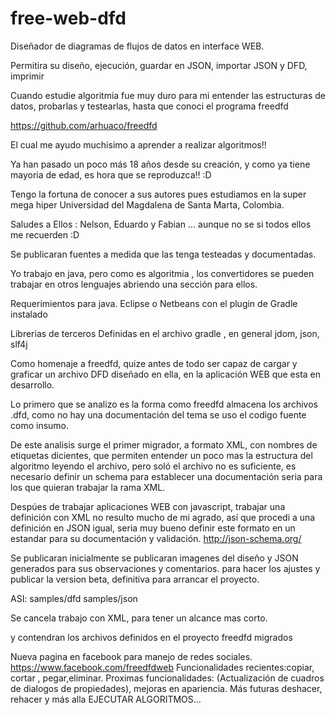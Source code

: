 # free-web-dfd
Diseñador de diagramas de flujos de datos en interface WEB.

Permitira su diseño, ejecución, guardar en JSON, importar JSON y DFD, imprimir

Cuando estudie algoritmia fue muy duro para mi entender las estructuras de datos, probarlas y testearlas, hasta que conoci el programa freedfd

https://github.com/arhuaco/freedfd

El cual me ayudo muchisimo a aprender a realizar algoritmos!!

Ya han pasado un poco más 18 años desde su creación, y como ya tiene mayoria de edad, es hora que se reproduzca!! :D

Tengo la fortuna de conocer a sus autores pues estudiamos en la super mega hiper Universidad del Magdalena de Santa Marta, Colombia.

Saludes a Ellos : Nelson, Eduardo y Fabian ... aunque no se si todos ellos me recuerden :D 


Se publicaran fuentes a medida que las tenga testeadas y documentadas.

Yo trabajo en java, pero como es algoritmia , los convertidores se pueden trabajar en otros lenguajes abriendo una sección para ellos.

Requerimientos para java.
Eclipse o Netbeans con el plugin de Gradle instalado

Librerias de terceros
Definidas en el archivo gradle , en general jdom, json, slf4j

Como homenaje a freedfd, quize antes de todo ser capaz de cargar y graficar un archivo DFD diseñado en ella,
en la aplicación WEB que esta en desarrollo.

Lo primero que se analizo es la forma como freedfd almacena los archivos .dfd, 
como no hay una documentación del tema se uso el codigo fuente como insumo.

De este analisis surge el primer migrador, a formato XML, con nombres de etiquetas dicientes,
que permiten entender un poco mas la estructura del algoritmo leyendo el archivo, 
pero soló el archivo no es suficiente, es necesario definir un schema para establecer una documentación seria 
para los que quieran trabajar la rama XML.

Despúes de trabajar aplicaciones WEB con javascript, trabajar una definición con XML no resulto mucho de mi agrado,
así que procedi a una definición en JSON igual, seria muy bueno definir este formato en un estandar para su documentación y validación.
http://json-schema.org/

Se publicaran inicialmente se publicaran imagenes del diseño y  JSON generados para sus observaciones y comentarios.
para hacer los ajustes y publicar la version beta, definitiva para arrancar el proyecto.

ASI: 
samples/dfd
samples/json

Se cancela trabajo con XML, para tener un alcance mas corto.

y contendran los archivos definidos en el proyecto freedfd migrados

Nueva pagina en facebook para manejo de redes sociales.
      https://www.facebook.com/freedfdweb
Funcionalidades recientes:copiar, cortar , pegar,eliminar.
Proximas funcionalidades:  (Actualización de cuadros de dialogos de propiedades), mejoras en apariencia.
Más futuras deshacer, rehacer
y más alla EJECUTAR ALGORITMOS...

